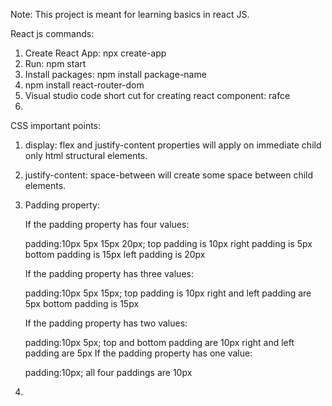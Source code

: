 Note: This project is meant for learning basics in react JS. 

React js commands:

1.   Create React App: npx create-app
2.   Run: npm start
3.   Install packages: npm install package-name
4.   npm install react-router-dom
5.   Visual studio code short cut for creating react component: rafce
6.   


CSS important points:

1. display: flex and justify-content properties will apply on 
    immediate child only html structural elements.
2. justify-content: space-between will create some space between child elements.
3. Padding property:

    If the padding property has four values:

    padding:10px 5px 15px 20px;
        top padding is 10px
        right padding is 5px
        bottom padding is 15px
        left padding is 20px

    If the padding property has three values:

    padding:10px 5px 15px;
        top padding is 10px
        right and left padding are 5px
        bottom padding is 15px

    If the padding property has two values:

    padding:10px 5px;
        top and bottom padding are 10px
        right and left padding are 5px
        If the padding property has one value:

    padding:10px;
        all four paddings are 10px
        
4.    